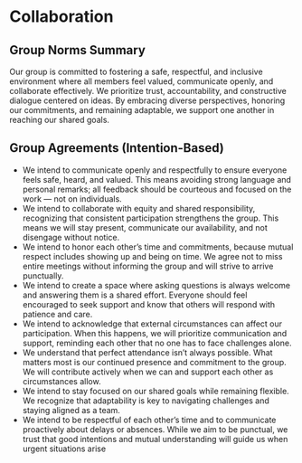 # Collaboration

## Group Norms Summary

Our group is committed to fostering a safe, respectful, and inclusive
environment
where all members feel valued, communicate openly, and collaborate
effectively.
We prioritize trust, accountability, and constructive dialogue centered on
ideas.
By embracing diverse perspectives, honoring our commitments, and remaining
adaptable, we support one another in reaching our shared goals.

## Group Agreements (Intention-Based)

- We intend to communicate openly and respectfully to ensure everyone
 feels safe, heard, and valued. This means avoiding strong language and personal
 remarks; all feedback should be courteous and focused on the work — not on individuals.
- We intend to collaborate with equity and shared responsibility, recognizing
that consistent participation strengthens the group.
This means we will stay present, communicate our
availability, and not disengage without notice.
- We intend to honor each other’s time and commitments,
because mutual respect includes showing up and being on time.
We agree not to miss entire meetings without informing
 the group and will strive to arrive punctually.
- We intend to create a space where asking questions is always
welcome and answering them is a shared effort.
Everyone should feel encouraged to seek support and
know that others will respond with patience and care.
- We intend to acknowledge that external circumstances can affect
our participation. When this happens, we will prioritize communication
 and support, reminding each other that no one has to face challenges alone.
- We understand that perfect attendance isn’t always possible.
 What matters most is our continued presence and commitment
 to the group. We will contribute actively when we can and
 support each other as circumstances allow.
- We intend to stay focused on our shared goals while remaining flexible.
We recognize that adaptability is key to navigating challenges
and staying aligned as a team.
- We intend to be respectful of each other’s time and to communicate
proactively about delays or absences. While we aim to be punctual,
we trust that good intentions and mutual understanding will
guide us when urgent situations arise
